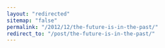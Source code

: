 ```yaml
---
layout: "redirected"
sitemap: "false"
permalink: "/2012/12/the-future-is-in-the-past/"
redirect_to: "/post/the-future-is-in-the-past/"
---
```




